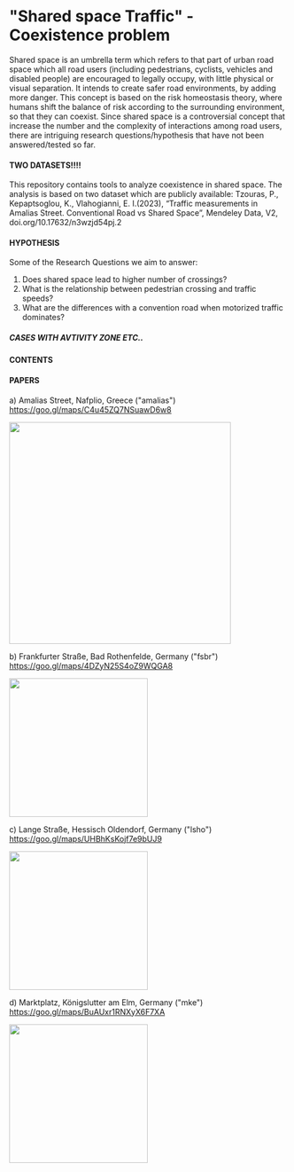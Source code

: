 # "Shared space Traffic" - Coexistence problem

Shared space is an umbrella term which refers to that part of urban road space which all road users (including pedestrians, cyclists, vehicles and disabled people) are encouraged to legally occupy, with little physical or visual separation. It intends to create safer road environments, by adding more danger. This concept is based on the risk homeostasis theory, where humans shift the balance of risk according to the surrounding environment, so that they can coexist. Since shared space is a controversial concept that increase the number and the complexity of interactions among road users, there are intriguing research questions/hypothesis that have not been answered/tested so far. 

#### TWO DATASETS!!!!
This repository contains tools to analyze coexistence in shared space. The analysis is based on two dataset which are publicly available:
Tzouras, P., Kepaptsoglou, K., Vlahogianni, E. I.(2023), “Traffic measurements in Amalias Street. Conventional Road vs Shared Space”, Mendeley Data, V2, doi.org/10.17632/n3wzjd54pj.2


#### HYPOTHESIS
Some of the Research Questions we aim to answer: 
1. Does shared space lead to higher number of crossings?
2. What is the relationship between pedestrian crossing and traffic speeds?
3. What are the differences with a convention road when motorized traffic dominates?

##### CASES WITH AVTIVITY ZONE ETC..

#### CONTENTS

#### PAPERS

a) Amalias Street, Nafplio, Greece ("amalias")
https://goo.gl/maps/C4u45ZQ7NSuawD6w8

<img src="https://user-images.githubusercontent.com/63541107/159054879-5d60afaa-4794-42fe-9d0d-b12f2aedb079.jpg" height="400">

b) Frankfurter Straße, Bad Rothenfelde, Germany ("fsbr")
https://goo.gl/maps/4DZyN25S4oZ9WQGA8

<img src="https://user-images.githubusercontent.com/63541107/159056318-ef4b9e90-2c92-4d22-a3a1-7f535b52065b.png" height="250">

c) Lange Straße, Hessisch Oldendorf, Germany ("lsho")
https://goo.gl/maps/UHBhKsKojf7e9bUJ9

<img src="https://user-images.githubusercontent.com/63541107/159057427-511d9df8-7bc9-4d63-bf37-91fafa502e82.png" height="250">

d) Marktplatz, Königslutter am Elm, Germany ("mke")
https://goo.gl/maps/BuAUxr1RNXyX6F7XA

<img src="https://user-images.githubusercontent.com/63541107/159057794-7e366790-6875-4743-ada0-d154248f2ad7.png" height="250">
